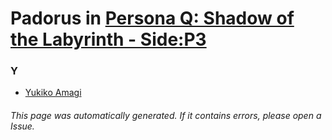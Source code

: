 # Padorus in [Persona Q: Shadow of the Labyrinth - Side:P3](https://myanimelist.net/manga/86041/Persona_Q__Shadow_of_the_Labyrinth_-_Side_P3)

### Y
* [Yukiko Amagi](https://github.com/shadow578/Project-Padoru/blob/master/table-of-contents/characters/YukikoAmagi.md)

###### This page was automatically generated. If it contains errors, please open a Issue.
